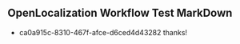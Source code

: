 ## OpenLocalization Workflow Test MarkDown
* ca0a915c-8310-467f-afce-d6ced4d43282 thanks!

<!--HONumber=Jul16_HO5-->


